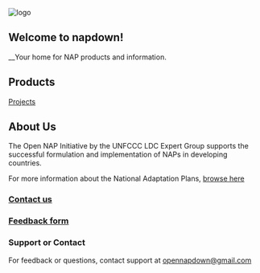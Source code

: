 
![logo](https://www.eci.ox.ac.uk/research/climate/img/unfccc.png)
##  Welcome to napdown!
__Your home for NAP products and information.

## Products
[Projects](https://napdown.github.io/)

## About Us
The Open NAP Initiative by the UNFCCC LDC Expert Group supports the successful formulation and implementation of NAPs in developing countries.

For more information about the National Adaptation Plans, [browse here](https://napcentral.netlify.app/naps/)

### [Contact us](https://github.com/napdown/napdown.github.io/blob/main/about/contact-us.md) 
### [Feedback form](https://napdown.github.io/)
### Support or Contact
For feedback or questions, contact support at opennapdown@gmail.com
